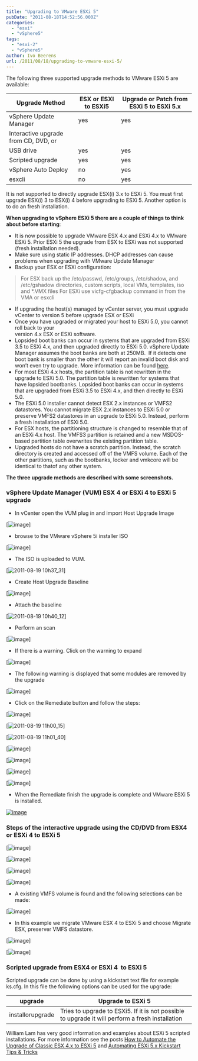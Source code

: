 ```yaml
---
title: "Upgrading to VMware ESXi 5"
pubDate: "2011-08-18T14:52:56.000Z"
categories: 
  - "esxi"
  - "vSphere5"
tags: 
  - "esxi-2"
  - "vSphere5"
author: Ivo Beerens
url: /2011/08/18/upgrading-to-vmware-esxi-5/
---
```


The following three supported upgrade methods to VMware ESXi 5 are available:

| Upgrade Method| ESX or ESXI to ESXi5 | Upgrade or Patch from ESXi 5 to ESXi 5.x |
| --- | --- | --- |
| vSphere Update Manager | yes | yes |
| Interactive upgrade from CD, DVD, or
USB drive |	yes	| yes |
| Scripted upgrade	| yes	| yes |
| vSphere Auto Deploy	| no	| yes |
| esxcli	| no	| yes |

It is not supported to directly upgrade ESX(i) 3.x to ESXi 5. You must first upgrade ESX(i) 3 to ESX(i) 4 before upgrading to ESXi 5. Another option is to do an fresh installation.

**When upgrading to vSphere ESXi 5 there are a couple of things to think about before starting**:

- It is now possible to upgrade VMware ESX 4.x and ESXi 4.x to VMware ESXi 5. Prior ESXi 5 the upgrade from ESX to ESXi was not supported (fresh installation needed).
- Make sure using static IP addresses. DHCP addresses can cause problems when upgrading with VMware Update Manager
- Backup your ESX or ESXi configuration:

> For ESX back up the /etc/passwd, /etc/groups, /etc/shadow, and /etc/gshadow directories, custom scripts, local VMs, templates, iso and \*.VMX files
> For ESXi use vicfg-cfgbackup command in from the VMA or esxcli

- If upgrading the host(s) managed by vCenter server, you must upgrade vCenter to version 5 before upgrade ESX or ESXi
- Once you have upgraded or migrated your host to ESXi 5.0, you cannot roll back to your  
version 4.x ESX or ESXi software.
- Lopsided boot banks can occur in systems that are upgraded from ESXi 3.5 to ESXi 4.x, and then upgraded directly to ESXi 5.0. vSphere Update Manager assumes the boot banks are both at 250MB.  If it detects one boot bank is smaller than the other it will report an invalid boot disk and won’t even try to upgrade. More information can be found [here](http://blogs.VMware.com/esxi/2011/08/esxi-and-lopsided-bootbanks.html).
- For most ESXi 4.x hosts, the partition table is not rewritten in the upgrade to ESXi 5.0. The partition table is rewritten for systems that have lopsided bootbanks. Lopsided boot banks can occur in systems that are upgraded from ESXi 3.5 to ESXi 4.x, and then directly to ESXi 5.0.
- The ESXi 5.0 installer cannot detect ESX 2.x instances or VMFS2 datastores. You cannot migrate ESX 2.x instances to ESXi 5.0 or preserve VMFS2 datastores in an upgrade to ESXi 5.0. Instead, perform a fresh installation of ESXi 5.0.
- For ESX hosts, the partitioning structure is changed to resemble that of an ESXi 4.x host. The VMFS3 partition is retained and a new MSDOS-based partition table overwrites the existing partition table.
- Upgraded hosts do not have a scratch partition. Instead, the scratch directory is created and accessed off of the VMFS volume. Each of the other partitions, such as the bootbanks, locker and vmkcore will be identical to thatof any other system.

**The three upgrade methods are described with some screenshots.**

### vSphere Update Manager (VUM) ESX 4 or ESXi 4 to ESXi 5 upgrade

- In vCenter open the VUM plug in and import Host Upgrade Image

[![image](images/image_thumb9.png "image")]

- browse to the VMware vSphere 5i installer ISO

[![image](images/image_thumb10.png "image")]

- The ISO is uploaded to VUM.

[![2011-08-19 10h37_31](images/2011-08-19-10h37_31_thumb.jpg)]
- Create Host Upgrade Baseline

[![image](images/image_thumb11.png)]

- Attach the baseline

[![2011-08-19 10h40_12](images/2011-08-19-10h40_12_thumb.jpg)]

- Perform an scan

[![image](images/image_thumb12.png)]

- If there is a warning. Click on the warning to expand

[![image](images/image_thumb13.png)]

- The following warning is displayed that some modules are removed by the upgrade

[![image](images/image_thumb14.png)]

- Click on the Remediate button and follow the steps:

[![image](images/image_thumb15.png)]

[![2011-08-19 11h00_15](images/2011-08-19-11h00_15_thumb.jpg)]

[![2011-08-19 11h01_40](images/2011-08-19-11h01_40_thumb.jpg)]

[![image](images/image_thumb16.png)]

[![image](images/image_thumb17.png)]

[![image](images/image_thumb18.png)]

[![image](images/image_thumb19.png)]

- When the Remediate finish the upgrade is complete and VMware ESXi 5 is installed.

[![image](images/image_thumb20.png "image")](images/image20.png)

### Steps of the interactive upgrade using the CD/DVD from ESX4 or ESXi 4 to ESXi 5

[![image](images/image_thumb2.png)]

[![image](images/image_thumb3.png)]

[![image](images/image_thumb4.png)]

[![image](images/image_thumb5.png)]

- A existing VMFS volume is found and the following selections can be made:

[![image](images/image_thumb6.png)]

- In this example we migrate VMware ESX 4 to ESXi 5 and choose Migrate ESX, preserver VMFS datastore.

[![image](images/image_thumb7.png)]

[![image](images/image_thumb8.png)]

### Scripted upgrade from ESX4 or ESXi 4  to ESXi 5

Scripted upgrade can be done by using a kickstart text file for example ks.cfg. In this file the following options can be used for the upgrade:


| upgrade | Upgrade to ESXi 5 |
| --- | --- |
| installorupgrade | Tries to upgrade to ESXi5. If it is not possible to upgrade it will perform a fresh installation |

William Lam has very good information and examples about ESXi 5 scripted installations. For more information see the posts [How to Automate the Upgrade of Classic ESX 4.x to ESXi 5](http://www.virtuallyghetto.com/2011/08/how-to-automate-upgrade-of-classic-esx.html) and [Automating ESXi 5.x Kickstart Tips & Tricks](http://www.virtuallyghetto.com/2011/07/automating-esxi-5x-kickstart-tips.html)